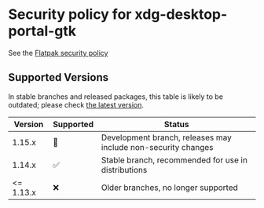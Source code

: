 # Security policy for xdg-desktop-portal-gtk

See the [Flatpak security policy](https://github.com/flatpak/flatpak/blob/master/SECURITY.md)

## Supported Versions

In stable branches and released packages, this table is likely to be outdated;
please check
[the latest version](https://github.com/flatpak/xdg-desktop-portal-gtk/blob/master/SECURITY.md).

| Version   | Supported          | Status
| --------- | ------------------ | -------------------------------------------------------------- |
| 1.15.x    | :hammer:           | Development branch, releases may include non-security changes  |
| 1.14.x    | :white_check_mark: | Stable branch, recommended for use in distributions            |
| <= 1.13.x | :x:                | Older branches, no longer supported                            |
